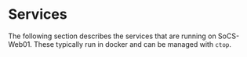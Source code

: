 # Services

The following section describes the services that are running on SoCS-Web01.
These typically run in docker and can be managed with `ctop`.
